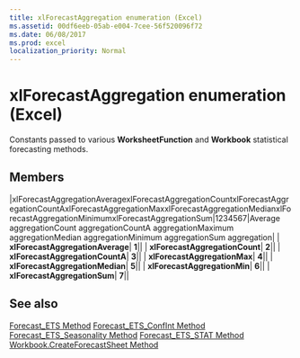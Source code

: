 ```yaml
---
title: xlForecastAggregation enumeration (Excel)
ms.assetid: 00df6eeb-05ab-e004-7cee-56f520096f72
ms.date: 06/08/2017
ms.prod: excel
localization_priority: Normal
---
```



# xlForecastAggregation enumeration (Excel)

Constants passed to various  **WorksheetFunction** and **Workbook** statistical forecasting methods.


## Members



|xlForecastAggregationAveragexlForecastAggregationCountxlForecastAggregationCountAxlForecastAggregationMaxxlForecastAggregationMedianxlForecastAggregationMinimumxlForecastAggregationSum|1234567|Average aggregationCount aggregationCountA aggregationMaximum aggregationMedian aggregationMinimum aggregationSum aggregation|
| **xlForecastAggregationAverage**| **1**||
| **xlForecastAggregationCount**| **2**||
| **xlForecastAggregationCountA**| **3**||
| **xlForecastAggregationMax**| **4**||
| **xlForecastAggregationMedian**| **5**||
| **xlForecastAggregationMin**| **6**||
| **xlForecastAggregationSum**| **7**||

## See also


[Forecast_ETS Method](Excel.worksheetfunction.forecast_ets.md)
[Forecast_ETS_ConfInt Method](Excel.worksheetfunction.forecast_ets_confint.md)
[Forecast_ETS_Seasonality Method](Excel.worksheetfunction.forecast_ets_seasonality.md)
[Forecast_ETS_STAT Method](Excel.worksheetfunction.forecast_ets_stat.md)
[Workbook.CreateForecastSheet Method](Excel.workbook.createforecastsheet.md)

